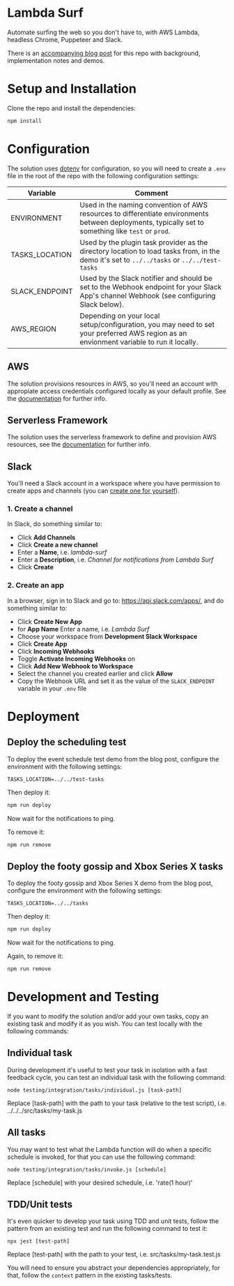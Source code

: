 # Lambda Surf
Automate surfing the web so you don't have to, with AWS Lambda, headless Chrome, Puppeteer and Slack. 

There is an [accompanying blog post](https://blog.peasey.co.uk/blog/using-aws-lambda-and-slack-to-browse-the-web-so-you-dont-have-to) for this repo with background, implementation notes and demos.

# Setup and Installation
Clone the repo and install the dependencies:

```bash
npm install
```

# Configuration
The solution uses [dotenv](https://www.npmjs.com/package/dotenv) for configuration, so you will need to create a `.env` file in the root of the repo with the following configuration settings:

| Variable | Comment
|---|---
| ENVIRONMENT | Used in the naming convention of AWS resources to differentiate environments between deployments, typically set to something like `test` or `prod`.
| TASKS_LOCATION | Used by the plugin task provider as the directory location to load tasks from, in the demo it's set to `../../tasks` or `../../test-tasks`
| SLACK_ENDPOINT | Used by the Slack notifier and should be set to the Webhook endpoint for your Slack App's channel Webhook (see configuring Slack below).
| AWS_REGION | Depending on your local setup/configuration, you may need to set your preferred AWS region as an envionment variable to run it locally.

## AWS
The solution provisions resources in AWS, so you'll need an account with appropiate access credentials configured locally as your default profile. See the [documentation](https://docs.aws.amazon.com/cli/latest/userguide/cli-configure-profiles.html) for further info.
## Serverless Framework
The solution uses the serverless framework to define and provision AWS resources, see the [documentation](https://www.serverless.com/framework/docs/providers/aws/guide/credentials/) for further info.

## Slack
You'll need a Slack account in a workspace where you have permission to create apps and channels (you can [create one for yourself](https://slack.com/intl/en-gb/help/articles/206845317-Create-a-Slack-workspace)).

### 1. Create a channel
In Slack, do something similar to:

- Click **Add Channels**
- Click **Create a new channel**
- Enter a **Name**, i.e. *lambda-surf*
- Enter a **Description**, i.e. *Channel for notifications from Lambda Surf*
- Click **Create**

### 2. Create an app
In a browser, sign in to Slack and go to: https://api.slack.com/apps/, and do something similar to:

- Click **Create New App**
- for **App Name** Enter a name, i.e. *Lambda Surf*
- Choose your workspace from **Development Slack Workspace**
- Click **Create App**
- Click **Incoming Webhooks**
- Toggle **Activate Incoming Webhooks** on
- Click **Add New Webhook to Workspace**
- Select the channel you created earlier and click **Allow**
- Copy the Webhook URL and set it as the value of the `SLACK_ENDPOINT` variable in your `.env` file

# Deployment
## Deploy the scheduling test
To deploy the event schedule test demo from the blog post, configure the environment with the following settings:

```
TASKS_LOCATION=../../test-tasks
```

Then deploy it:

```bash
npm run deploy
```

Now wait for the notifications to ping.

To remove it:

```bash
npm run remove
```

## Deploy the footy gossip and Xbox Series X tasks
To deploy the footy gossip and Xbox Series X demo from the blog post, configure the environment with the following settings:

```
TASKS_LOCATION=../../tasks
```

Then deploy it:

```bash
npm run deploy
```

Now wait for the notifications to ping.

Again, to remove it:

```bash
npm run remove
```

# Development and Testing
If you want to modify the solution and/or add your own tasks, copy an existing task and modify it as you wish. You can test locally with the following commands:

## Individual task
During development it's useful to test your task in isolation with a fast feedback cycle, you can test an individual task with the following command:

```
node testing/integration/tasks/individual.js [task-path]
```

Replace [task-path] with the path to your task (relative to the test script), i.e. ../../../src/tasks/my-task.js

## All tasks
You may want to test what the Lambda function will do when a specific schedule is invoked, for that you can use the following command:

```
node testing/integration/tasks/invoke.js [schedule]
```

Replace [schedule] with your desired schedule, i.e. 'rate(1 hour)'

## TDD/Unit tests
It's even quicker to develop your task using TDD and unit tests, follow the pattern from an existing test and run the following command to test it:

```
npx jest [test-path]
```

Replace [test-path] with the path to your test, i.e. src/tasks/my-task.test.js

You will need to ensure you abstract your dependencies appropriately, for that, follow the `context` pattern in the existing tasks/tests.
